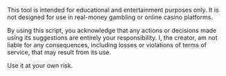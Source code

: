 This tool is intended for educational and entertainment purposes only. It is not designed for use in real-money gambling or online casino platforms.

By using this script, you acknowledge that any actions or decisions made using its suggestions are entirely your responsibility. I, the creator, am not liable for any consequences, including losses or violations of terms of service, that may result from its use.

Use it at your own risk.
